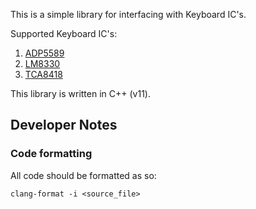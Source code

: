 This is a simple library for interfacing with Keyboard IC's.

Supported Keyboard IC's:

1. [ADP5589](https://www.analog.com/en/products/adp5589.html#)
2. [LM8330](https://www.ti.com/product/LM8330)
2. [TCA8418](https://www.ti.com/lit/ds/symlink/tca8418.pdf)

This library is written in C++ (v11).

## Developer Notes

### Code formatting

All code should be formatted as so:

```shell
clang-format -i <source_file>
```

